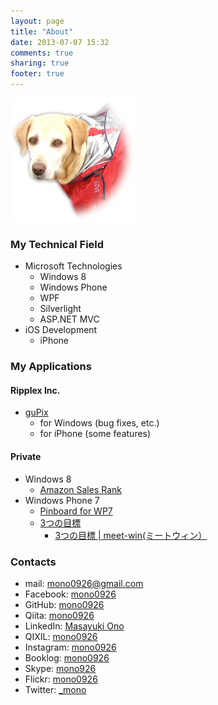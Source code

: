 ```yaml
---
layout: page
title: "About"
date: 2013-07-07 15:32
comments: true
sharing: true
footer: true
---
```


![My dog, called Love](/images/dog.png)

### My Technical Field
- Microsoft Technologies
  * Windows 8
  * Windows Phone
  * WPF
  * Silverlight
  * ASP.NET MVC
- iOS Development
  * iPhone

### My Applications
#### Ripplex Inc.
- [guPix](http://www.gupix.com/ja/)
  * for Windows (bug fixes, etc.)
  * for iPhone (some features)

#### Private
- Windows 8
  * [Amazon Sales Rank](http://apps.microsoft.com/windows/ja-jp/app/amazon-sales-rank/17848073-edbd-462d-abb8-2f77d2a2aadf)
- Windows Phone 7
  * [Pinboard for WP7](http://www.windowsphone.com/en-us/store/app/pinboard-for-wp7/9d5d7335-bda8-47fa-98f1-221924650197)
  * [3つの目標](http://www.windowsphone.com/ja-JP/apps/34fa89c5-e2ac-45de-b811-8f4852997abf)
    - [3つの目標 | meet-win(ミートウィン）](http://www.meet-win.com/?p=2785)


### Contacts
- mail: mono0926@gmail.com
- Facebook: [mono0926](https://www.facebook.com/mono0926)
- GitHub: [mono0926](https://github.com/mono0926)
- Qiita: [mono0926](http://qiita.com/mono0926)
- LinkedIn: [Masayuki Ono](http://www.linkedin.com/profile/view?id=155419528)
- QIXIL: [mono0926](http://qixil.jp/user/1340)
- Instagram: [mono0926](http://instagram.com/mono0926)
- Booklog: [mono0926](http://booklog.jp/users/mono0926)
- Skype: [mono926](callto:mono926)
- Flickr: [mono0926](http://www.flickr.com/photos/mono0926/)
- Twitter: [_mono](https://twitter.com/_mono)